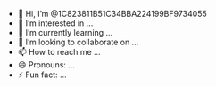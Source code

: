 - 👋 Hi, I’m @1C823811B51C34BBA224199BF9734055
- 👀 I’m interested in ...
- 🌱 I’m currently learning ...
- 💞️ I’m looking to collaborate on ...
- 📫 How to reach me ...
- 😄 Pronouns: ...
- ⚡ Fun fact: ...

<!---
1C823811B51C34BBA224199BF9734055/1C823811B51C34BBA224199BF9734055 is a ✨ special ✨ repository because its `README.md` (this file) appears on your GitHub profile.
You can click the Preview link to take a look at your changes.
--->
